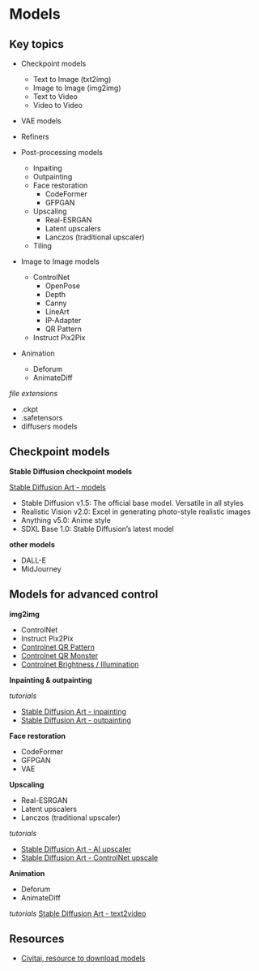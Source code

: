 # Models

## Key topics

- Checkpoint models
  - Text to Image (txt2img)
  - Image to Image (img2img)
  - Text to Video
  - Video to Video
- VAE models
- Refiners

- Post-processing models
  - Inpaiting
  - Outpainting
  - Face restoration
    - CodeFormer
    - GFPGAN
  - Upscaling
    - Real-ESRGAN
    - Latent upscalers
    - Lanczos (traditional upscaler)
  - Tiling

- Image to Image models
  - ControlNet
    - OpenPose
    - Depth
    - Canny
    - LineArt
    - IP-Adapter
    - QR Pattern
  - Instruct Pix2Pix

- Animation
  - Deforum
  - AnimateDiff

_file extensions_
- .ckpt
- .safetensors
- diffusers models

## Checkpoint models

**Stable Diffusion checkpoint models**

[Stable Diffusion Art - models](https://stable-diffusion-art.com/models/)

- Stable Diffusion v1.5: The official base model. Versatile in all styles
- Realistic Vision v2.0: Excel in generating photo-style realistic images
- Anything v5.0: Anime style
- SDXL Base 1.0: Stable Diffusion’s latest model

**other models**

- DALL-E
- MidJourney

## Models for advanced control

**img2img**
- ControlNet
- Instruct Pix2Pix
- [Controlnet QR Pattern](https://civitai.com/models/90940/controlnet-qr-pattern-qr-codes)
- [Controlnet QR Monster](https://huggingface.co/monster-labs/control_v1p_sd15_qrcode_monster)
- [Controlnet Brightness / Illumination](https://huggingface.co/ioclab/ioc-controlnet/tree/main/models)

**Inpainting & outpainting**

_tutorials_
- [Stable Diffusion Art - inpainting](https://stable-diffusion-art.com/inpainting_basics/)
- [Stable Diffusion Art - outpainting](https://stable-diffusion-art.com/outpainting/)

**Face restoration**
- CodeFormer
- GFPGAN
- VAE

**Upscaling**

- Real-ESRGAN
- Latent upscalers
- Lanczos (traditional upscaler)

_tutorials_
- [Stable Diffusion Art - AI upscaler](https://stable-diffusion-art.com/ai-upscaler/)
- [Stable Diffusion Art - ControlNet upscale](https://stable-diffusion-art.com/controlnet-upscale/)

**Animation**

- Deforum
- AnimateDiff

_tutorials_
[Stable Diffusion Art - text2video](https://stable-diffusion-art.com/text-to-video/)


## Resources
- [Civitai, resource to download models](https://civitai.com/models)
